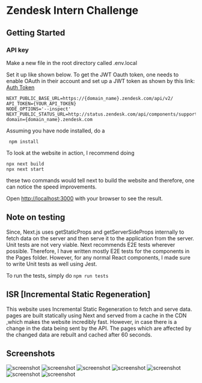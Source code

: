 # Zendesk Intern Challenge

## Getting Started

### API key

Make a new file in the root directory called .env.local

Set it up like shown below. To get the JWT Oauth token, one needs to enable OAuth in their account and set up a JWT token as shown by this link:
[Auth Token](https://developer.zendesk.com/documentation/ticketing/working-with-oauth/creating-and-using-oauth-tokens-with-the-api/)

```
NEXT_PUBLIC_BASE_URL=https://{domain_name}.zendesk.com/api/v2/
API_TOKEN={YOUR_API_TOKEN}
NODE_OPTIONS='--inspect'
NEXT_PUBLIC_STATUS_URL=http://status.zendesk.com/api/components/support?domain={domain_name}.zendesk.com
```

Assuming you have node installed,
do a

` npm install`

<!-- Then, run the development server using the terminal:

```
npx next dev
``` -->

To look at the website in action, I recommend doing

```
npx next build
npx next start
```

these two commands would tell next to build the website and therefore, one can notice the speed improvements.

Open [http://localhost:3000](http://localhost:3000) with your browser to see the result.

## Note on testing

Since, Next.js uses getStaticProps and getServerSideProps internally to fetch data on the server and then serve it to the application from the server. Unit tests are not very viable. Next recommends E2E tests wherever possible. Therefore, I have written mostly E2E tests for the components in the Pages folder. However, for any normal React components, I made sure to write Unit tests as well using Jest.

To run the tests, simply do `npm run tests`

## ISR [Incremental Static Regeneration]

This website uses Incremental Static Regeneration to fetch and serve data. pages are built statically using Next and served from a cache in the CDN ,which makes the website incredibly fast. However, in case there is a change in the data being sent by the API. The pages which are affected by the changed data are rebuilt and cached after 60 seconds.

## Screenshots 

![screenshot](https://github.com/kanishkaverma/zendesk_intern_challenge_v2/blob/main/screenshots/Screenshot%20(9).png)
![screenshot](https://github.com/kanishkaverma/zendesk_intern_challenge_v2/blob/main/screenshots/Screenshot%20(10).png)
![screenshot](https://github.com/kanishkaverma/zendesk_intern_challenge_v2/blob/main/screenshots/Screenshot%20(11).png)
![screenshot](https://github.com/kanishkaverma/zendesk_intern_challenge_v2/blob/main/screenshots/Screenshot%20(12).png)
![screenshot](https://github.com/kanishkaverma/zendesk_intern_challenge_v2/blob/main/screenshots/Screenshot%20(13).png)
![screenshot](https://github.com/kanishkaverma/zendesk_intern_challenge_v2/blob/main/screenshots/Screenshot%20(14).png)
![screenshot](https://github.com/kanishkaverma/zendesk_intern_challenge_v2/blob/main/screenshots/Screenshot%20(15).png)
